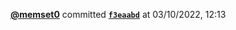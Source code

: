  <a href=https://github.com/memset0><strong>@memset0</strong></a>  committed <a href=https://github.com/memset0/memset0/commit/f3eaabd96422cf5c4cf72d93dd891c47fd61da26><strong><code>f3eaabd</code></strong></a>  at 03/10/2022, 12:13 
